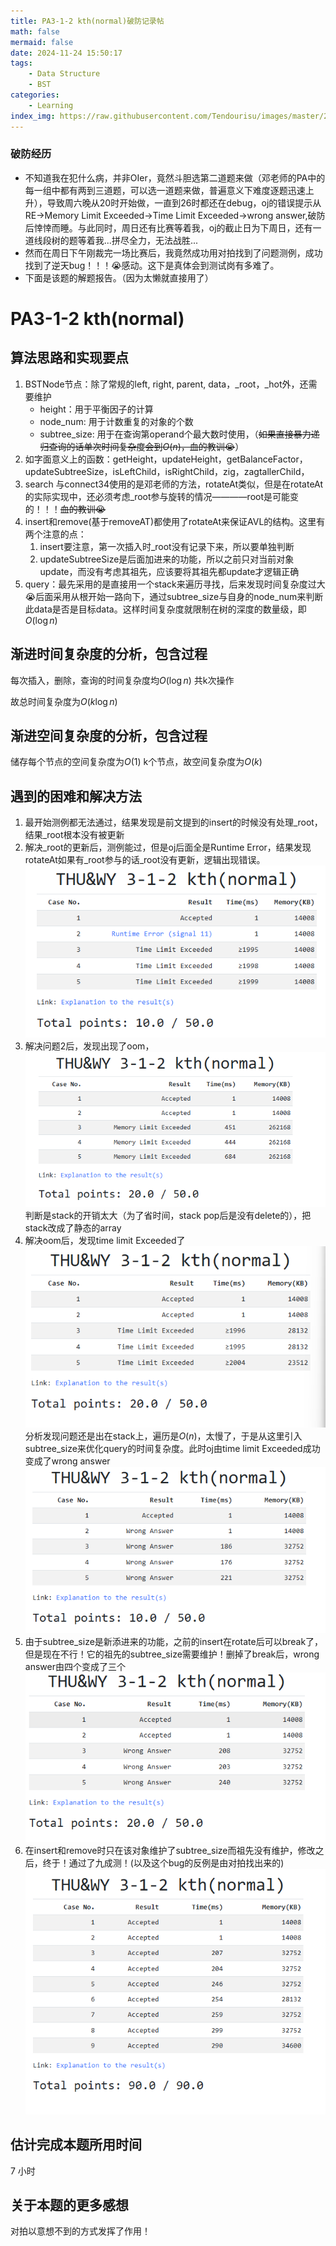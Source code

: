 ```yaml
---
title: PA3-1-2 kth(normal)破防记录帖
math: false
mermaid: false
date: 2024-11-24 15:50:17
tags: 
    - Data Structure
    - BST
categories: 
    - Learning
index_img: https://raw.githubusercontent.com/Tendourisu/images/master/20241125154011.png
---
```

### 破防经历
- 不知道我在犯什么病，并非OIer，竟然斗胆选第二道题来做（邓老师的PA中的每一组中都有两到三道题，可以选一道题来做，普遍意义下难度逐题迅速上升），导致周六晚从20时开始做，一直到26时都还在debug，oj的错误提示从RE->Memory Limit Exceeded->Time Limit Exceeded->wrong answer,破防后悻悻而睡。与此同时，周日还有比赛等着我，oj的截止日为下周日，还有一道线段树的题等着我...拼尽全力，无法战胜...
- 然而在周日下午刚裁完一场比赛后，我竟然成功用对拍找到了问题测例，成功找到了逆天bug！！！😭感动。这下是真体会到测试岗有多难了。
- 下面是该题的解题报告。（因为太懒就直接用了）

# PA3-1-2 kth(normal)
## 算法思路和实现要点
1. BSTNode节点：除了常规的left, right, parent, data，_root，_hot外，还需要维护
   - height：用于平衡因子的计算
   - node_num: 用于计数重复的对象的个数
   - subtree_size: 用于在查询第operand个最大数时使用，（~~如果直接暴力递归查询的话单次时间复杂度会到$O(n)$，血的教训😭~~）
2. 如字面意义上的函数：getHeight，updateHeight，getBalanceFactor，updateSubtreeSize，isLeftChild，isRightChild，zig，zagtallerChild，
3. search 与connect34使用的是邓老师的方法，rotateAt类似，但是在rotateAt的实际实现中，还必须考虑_root参与旋转的情况————root是可能变的！！！~~血的教训😭~~
4. insert和remove(基于removeAT)都使用了rotateAt来保证AVL的结构。这里有两个注意的点：
   1. insert要注意，第一次插入时_root没有记录下来，所以要单独判断
   2. updateSubtreeSize是后面加进来的功能，所以之前只对当前对象update，而没有考虑其祖先，应该要将其祖先都update才逻辑正确
5. query：最先采用的是直接用一个stack来遍历寻找，后来发现时间复杂度过大😭后面采用从根开始一路向下，通过subtree_size与自身的node_num来判断此data是否是目标data。这样时间复杂度就限制在树的深度的数量级，即$O(\log n)$
## 渐进时间复杂度的分析，包含过程
每次插入，删除，查询的时间复杂度均$O(\log n)$
共k次操作

故总时间复杂度为$O(k\log n)$
## 渐进空间复杂度的分析，包含过程
储存每个节点的空间复杂度为$O(1)$
k个节点，故空间复杂度为$O(k)$
## 遇到的困难和解决方法
1. 最开始测例都无法通过，结果发现是前文提到的insert的时候没有处理_root，结果_root根本没有被更新
2. 解决_root的更新后，测例能过，但是oj后面全是Runtime Error，结果发现rotateAt如果有_root参与的话_root没有更新，逻辑出现错误。
![](https://raw.githubusercontent.com/Tendourisu/images/master/20241124172134.png)
3. 解决问题2后，发现出现了oom，
   ![](https://raw.githubusercontent.com/Tendourisu/images/master/20241124172441.png)判断是stack的开销太大（为了省时间，stack pop后是没有delete的），把stack改成了静态的array
4. 解决oom后，发现time limit Exceeded了
   ![](https://raw.githubusercontent.com/Tendourisu/images/master/20241124172412.png)分析发现问题还是出在stack上，遍历是$O(n)$，太慢了，于是从这里引入subtree_size来优化query的时间复杂度。此时oj由time limit Exceeded成功变成了wrong answer![](https://raw.githubusercontent.com/Tendourisu/images/master/20241124172537.png)
5. 由于subtree_size是新添进来的功能，之前的insert在rotate后可以break了，但是现在不行！它的祖先的subtree_size需要维护！删掉了break后，wrong answer由四个变成了三个![](https://raw.githubusercontent.com/Tendourisu/images/master/20241124172757.png)
6. 在insert和remove时只在该对象维护了subtree_size而祖先没有维护，修改之后，终于！通过了九成测！(以及这个bug的反例是由对拍找出来的)
![](https://raw.githubusercontent.com/Tendourisu/images/master/20241124172817.png)
## 估计完成本题所用时间 
7 小时
## 关于本题的更多感想
对拍以意想不到的方式发挥了作用！